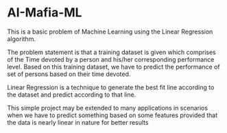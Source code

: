 # AI-Mafia-ML
This is a basic problem of Machine Learning using the Linear Regression algorithm.

The problem statement is that a training dataset is given which comprises of the Time devoted by a person and his/her corresponding performance level. Based on this training dataset, we have to predict the performance of set of persons based on their time devoted.

Linear Regression is a technique to generate the best fit line according to the dataset and predict according to that line.

This simple project may be extended to many applications in scenarios when we have to predict something based on some features provided that the data is nearly linear in nature for better results
